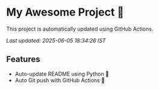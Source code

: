 # My Awesome Project 🚀

This project is automatically updated using GitHub Actions.

_Last updated: 2025-06-05 18:34:26 IST_

## Features
- Auto-update README using Python 🐍
- Auto Git push with GitHub Actions 🤖

